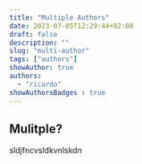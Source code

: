 ```yaml
---
title: "Multiple Authors"
date: 2023-07-05T12:29:44+02:00
draft: false
description: ""
slug: "multi-author"
tags: ["authors"]
showAuthor: true
authors:
  - "ricardo"
showAuthorsBadges : true
---
```


## Mulitple?

sldjfncvsldkvnlskdn
